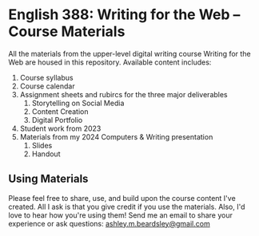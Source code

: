 # English 388: Writing for the Web – Course Materials
All the materials from the upper-level digital writing course Writing for the Web are housed in this repository. Available content includes: 
1. Course syllabus
2. Course calendar
3. Assignment sheets and rubircs for the three major deliverables
   1. Storytelling on Social Media
   2. Content Creation
   3. Digital Portfolio
4. Student work from 2023
5. Materials from my 2024 Computers & Writing presentation
   1. Slides
   2. Handout
## Using Materials
Please feel free to share, use, and build upon the course content I've created. All I ask is that you give credit if you use the materials. Also, I'd love to hear how you're using them! Send me an email to share your experience or ask questions: [ashley.m.beardsley@gmail.com](mailto:ashley.m.beardsley@gmail.com)
